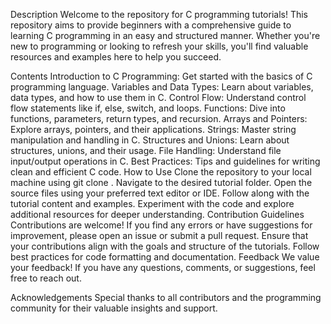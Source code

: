 Description
Welcome to the repository for C programming tutorials! This repository aims to provide beginners with a comprehensive guide to learning C programming in an easy and structured manner. Whether you're new to programming or looking to refresh your skills, you'll find valuable resources and examples here to help you succeed.

Contents
Introduction to C Programming: Get started with the basics of C programming language.
Variables and Data Types: Learn about variables, data types, and how to use them in C.
Control Flow: Understand control flow statements like if, else, switch, and loops.
Functions: Dive into functions, parameters, return types, and recursion.
Arrays and Pointers: Explore arrays, pointers, and their applications.
Strings: Master string manipulation and handling in C.
Structures and Unions: Learn about structures, unions, and their usage.
File Handling: Understand file input/output operations in C.
Best Practices: Tips and guidelines for writing clean and efficient C code.
How to Use
Clone the repository to your local machine using git clone <repository-url>.
Navigate to the desired tutorial folder.
Open the source files using your preferred text editor or IDE.
Follow along with the tutorial content and examples.
Experiment with the code and explore additional resources for deeper understanding.
Contribution Guidelines
Contributions are welcome! If you find any errors or have suggestions for improvement, please open an issue or submit a pull request.
Ensure that your contributions align with the goals and structure of the tutorials.
Follow best practices for code formatting and documentation.
Feedback
We value your feedback! If you have any questions, comments, or suggestions, feel free to reach out.

Acknowledgements
Special thanks to all contributors and the programming community for their valuable insights and support.
